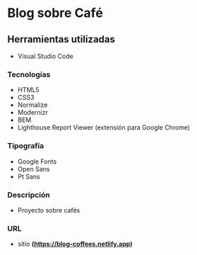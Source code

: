 # Blog sobre Café

## Herramientas utilizadas

- Visual Studio Code

### Tecnologías

- HTML5
- CSS3
- Normalize
- Modernizr
- BEM
- Lighthouse Report Viewer (extensión para Google Chrome)

### Tipografía

- Google Fonts
- Open Sans
- Pt Sans

### Descripción

- Proyecto sobre cafés

### URL

- sitio **(https://blog-coffees.netlify.app)**
